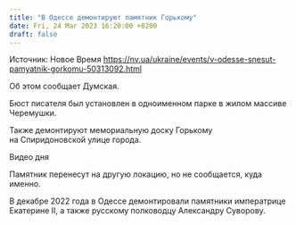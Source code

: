 ```yaml
---
title: "В Одессе демонтируют памятник Горькому"
date: Fri, 24 Mar 2023 16:20:00 +0200
draft: false
---
```

Источник: Новое Время https://nv.ua/ukraine/events/v-odesse-snesut-pamyatnik-gorkomu-50313092.html


 Об этом сообщает Думская.

Бюст писателя был установлен в одноименном парке в жилом массиве Черемушки.

Также демонтируют мемориальную доску Горькому на Спиридоновской улице города.

  Видео дня   

Памятник перенесут на другую локацию, но не сообщается, куда именно.

В декабре 2022 года в Одессе демонтировали памятники императрице Екатерине ІІ, а также русскому полководцу Александру Суворову.
